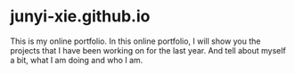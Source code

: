 # junyi-xie.github.io

This is my online portfolio. In this online portfolio, I will show you the projects that I have been working on for the last year. And tell about myself a bit, what I am doing and who I am.
